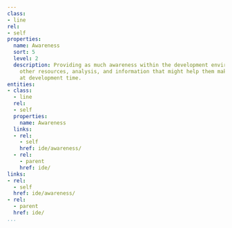 ```yaml
---
class:
- line
rel:
- self
properties:
  name: Awareness
  sort: 5
  level: 2
  description: Providing as much awareness within the development environment regarding
    other resources, analysis, and information that might help them make better decisions
    at development time.
entities:
- class:
  - line
  rel:
  - self
  properties:
    name: Awareness
  links:
  - rel:
    - self
    href: ide/awareness/
  - rel:
    - parent
    href: ide/
links:
- rel:
  - self
  href: ide/awareness/
- rel:
  - parent
  href: ide/
...
```


